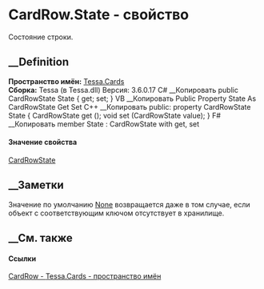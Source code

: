 # CardRow.State - свойство
Состояние строки.
## __Definition
 **Пространство имён:** [Tessa.Cards](N_Tessa_Cards.htm)  
 **Сборка:** Tessa (в Tessa.dll) Версия: 3.6.0.17
C# __Копировать
     public CardRowState State { get; set; }
VB __Копировать
     Public Property State As CardRowState
    	Get
    	Set
C++ __Копировать
     public:
    property CardRowState State {
    	CardRowState get ();
    	void set (CardRowState value);
    }
F# __Копировать
     member State : CardRowState with get, set
#### Значение свойства
[CardRowState](T_Tessa_Cards_CardRowState.htm)
##  __Заметки
Значение по умолчанию [None](T_Tessa_Cards_CardRowState.htm) возвращается даже
в том случае, если объект с соответствующим ключом отсутствует в хранилище.
## __См. также
#### Ссылки
[CardRow - ](T_Tessa_Cards_CardRow.htm)
[Tessa.Cards - пространство имён](N_Tessa_Cards.htm)
